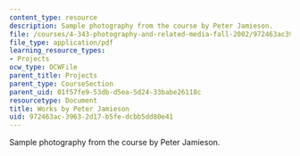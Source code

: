 ```yaml
---
content_type: resource
description: Sample photography from the course by Peter Jamieson.
file: /courses/4-343-photography-and-related-media-fall-2002/972463ac39632d17b5fedcbb5dd80e41_peter.pdf
file_type: application/pdf
learning_resource_types:
- Projects
ocw_type: OCWFile
parent_title: Projects
parent_type: CourseSection
parent_uid: 01f57fe9-53db-d5ea-5d24-33babe26118c
resourcetype: Document
title: Works by Peter Jamieson
uid: 972463ac-3963-2d17-b5fe-dcbb5dd80e41
---
```

Sample photography from the course by Peter Jamieson.

